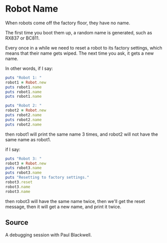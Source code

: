 # Robot Name

When robots come off the factory floor, they have no name.

The first time you boot them up, a random name is generated, such as RX837 or BC811.

Every once in a while we need to reset a robot to its factory settings, which means that their name gets wiped. The next time you ask, it gets a new name.

In other words, if I say:

```ruby
puts "Robot 1: "
robot1 = Robot.new
puts robot1.name
puts robot1.name
puts robot1.name

puts "Robot 2: "
robot2 = Robot.new
puts robot2.name
puts robot2.name
puts robot2.name
```

then robot1 will print the same name 3 times, and robot2 will not have the same name as robot1.

if I say:

```ruby
puts "Robot 3: "
robot3 = Robot.new
puts robot3.name
puts robot3.name
puts "Resetting to factory settings."
robot3.reset
robot3.name
robot3.name
```

then robot3 will have the same name twice, then we'll get the reset message, then it will get a new name, and print it twice.

## Source
A debugging session with Paul Blackwell.

